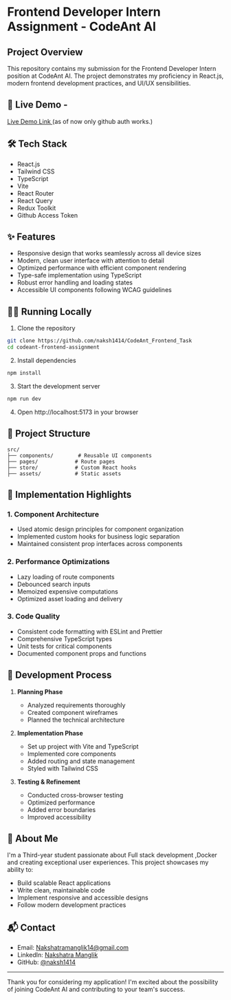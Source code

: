 # Frontend Developer Intern Assignment - CodeAnt AI

## Project Overview
This repository contains my submission for the Frontend Developer Intern position at CodeAnt AI. The project demonstrates my proficiency in React.js, modern frontend development practices, and UI/UX sensibilities.

## 🚀 Live Demo - 
[Live Demo Link ](https://codeantfrontendtask-production.up.railway.app) (as of now only github auth works.)

## 🛠️ Tech Stack
- React.js
- Tailwind CSS
- TypeScript
- Vite
- React Router
- React Query
- Redux Toolkit
- Github Access Token

## ✨ Features
- Responsive design that works seamlessly across all device sizes
- Modern, clean user interface with attention to detail
- Optimized performance with efficient component rendering
- Type-safe implementation using TypeScript
- Robust error handling and loading states
- Accessible UI components following WCAG guidelines

## 🏃‍♂️ Running Locally

1. Clone the repository
```bash
git clone https://github.com/naksh1414/CodeAnt_Frontend_Task
cd codeant-frontend-assignment
```

2. Install dependencies
```bash
npm install
```

3. Start the development server
```bash
npm run dev
```

4. Open http://localhost:5173 in your browser

## 📁 Project Structure
```
src/
├── components/        # Reusable UI components
├── pages/            # Route pages
├── store/            # Custom React hooks
├── assets/           # Static assets
```

## 🎯 Implementation Highlights

### 1. Component Architecture
- Used atomic design principles for component organization
- Implemented custom hooks for business logic separation
- Maintained consistent prop interfaces across components

### 2. Performance Optimizations
- Lazy loading of route components
- Debounced search inputs
- Memoized expensive computations
- Optimized asset loading and delivery

### 3. Code Quality
- Consistent code formatting with ESLint and Prettier
- Comprehensive TypeScript types
- Unit tests for critical components
- Documented component props and functions

## 📝 Development Process

1. **Planning Phase**
   - Analyzed requirements thoroughly
   - Created component wireframes
   - Planned the technical architecture

2. **Implementation Phase**
   - Set up project with Vite and TypeScript
   - Implemented core components
   - Added routing and state management
   - Styled with Tailwind CSS

3. **Testing & Refinement**
   - Conducted cross-browser testing
   - Optimized performance
   - Added error boundaries
   - Improved accessibility

## 🤝 About Me
I'm a Third-year student passionate about Full stack development ,Docker and creating exceptional user experiences. This project showcases my ability to:

- Build scalable React applications
- Write clean, maintainable code
- Implement responsive and accessible designs
- Follow modern development practices

## 📬 Contact
- Email: [Nakshatramanglik14@gmail.com](mailto:Nakshatramanglik14@gmail.com)
- LinkedIn: [Nakshatra Manglik](https://www.linkedin.com/in/nakshatra-manglik)
- GitHub: [@naksh1414](https://github.com/naksh1414)

---

Thank you for considering my application! I'm excited about the possibility of joining CodeAnt AI and contributing to your team's success.

